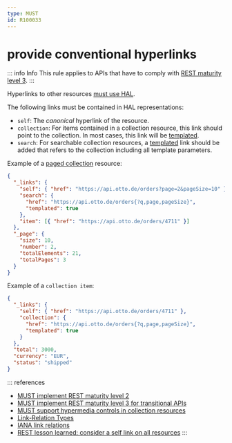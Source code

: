 ```yaml
---
type: MUST
id: R100033
---
```


# provide conventional hyperlinks

::: info Info
This rule applies to APIs that have to comply with [REST maturity level 3](@guidelines/R000033).
:::

Hyperlinks to other resources [must use HAL](@guidelines/R000036).

The following links must be contained in HAL representations:

- `self`: The _canonical_ hyperlink of the resource.
- `collection`: For items contained in a collection resource, this link should point to the collection. In most cases, this
  link will be [templated](https://tools.ietf.org/html/draft-kelly-json-hal-08#section-5.2).
- `search`: For searchable collection resources, a [templated](https://tools.ietf.org/html/draft-kelly-json-hal-08#section-5.2) link should be added that refers to the collection including all template parameters.

Example of a [paged collection](@guidelines/R100025) resource:

```json
{
  "_links": {
    "self": { "href": "https://api.otto.de/orders?page=2&pageSize=10" },
    "search": {
      "href": "https://api.otto.de/orders{?q,page,pageSize}",
      "templated": true
    },
    "item": [{ "href": "https://api.otto.de/orders/4711" }]
  },
  "_page": {
    "size": 10,
    "number": 2,
    "totalElements": 21,
    "totalPages": 3
  }
}
```

Example of a `collection item`:

```json
{
  "_links": {
    "self": { "href": "https://api.otto.de/orders/4711" },
    "collection": {
      "href": "https://api.otto.de/orders{?q,page,pageSize}",
      "templated": true
    }
  },
  "total": 3000,
  "currency": "EUR",
  "status": "shipped"
}
```

::: references

- [MUST implement REST maturity level 2](@guidelines/R000032)
- [MUST implement REST maturity level 3 for transitional APIs](@guidelines/R000033)
- [MUST support hypermedia controls in collection resources](@guidelines/R100026)
- [Link-Relation Types](../030_Link-relation-types/index.md)
- [IANA link relations](http://www.iana.org/assignments/link-relations/link-relations.xhtml)
- [REST lesson learned: consider a self link on all resources](https://blog.ploeh.dk/2013/05/03/rest-lesson-learned-consider-a-self-link-on-all-resources/)
  :::
